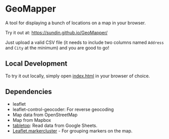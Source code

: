 # GeoMapper

A tool for displaying a bunch of locations on a map in your browser.

Try it out at: https://sundin.github.io/GeoMapper/

Just upload a valid CSV file (it needs to include two columns named `Address` and `City` at the minimum) and you are good to go!

## Local Development

To try it out locally, simply open [index.html](./index.html) in your browser of choice.

## Dependencies

- leaflet
- leaflet-control-geocoder: For reverse geocoding
- Map data from OpenStreetMap
- Map from Mapbox
- [tabletop](https://github.com/jsoma/tabletop): Read data from Google Sheets.
- [Leaflet.markercluster](https://github.com/Leaflet/Leaflet.markercluster) - For grouping markers on the map.

